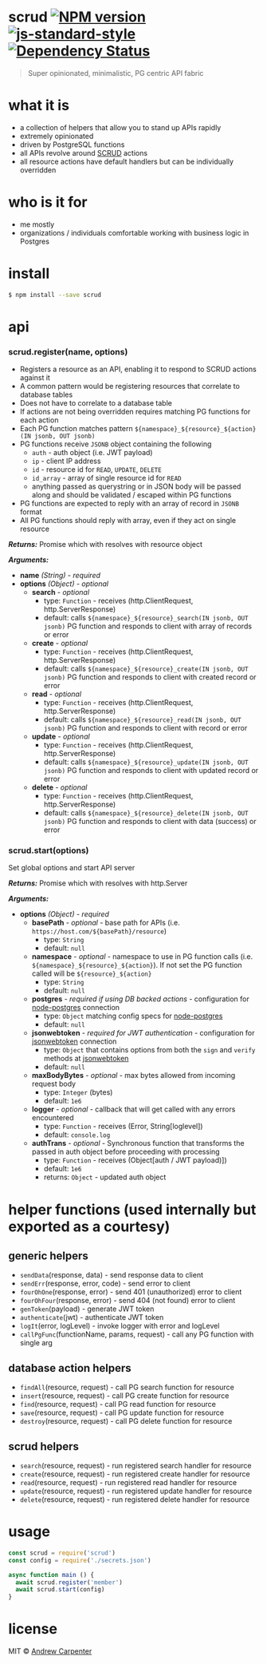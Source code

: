 # scrud [![NPM version](https://badge.fury.io/js/scrud.svg)](https://npmjs.org/package/scrud)   [![js-standard-style](https://img.shields.io/badge/code%20style-standard-brightgreen.svg?style=flat)](https://github.com/feross/standard)   [![Dependency Status](https://dependencyci.com/github/doesdev/scrud/badge)](https://dependencyci.com/github/doesdev/scrud)

> Super opinionated, minimalistic, PG centric API fabric

# what it is

- a collection of helpers that allow you to stand up APIs rapidly
- extremely opinionated
- driven by PostgreSQL functions
- all APIs revolve around [SCRUD](https://en.wikipedia.org/wiki/Create,_read,_update_and_delete) actions
- all resource actions have default handlers but can be individually overridden

# who is it for

- me mostly
- organizations / individuals comfortable working with business logic in Postgres

# install

```sh
$ npm install --save scrud
```

# api

### scrud.register(name, options)
- Registers a resource as an API, enabling it to respond to SCRUD actions against it
- A common pattern would be registering resources that correlate to database tables
- Does not have to correlate to a database table
- If actions are not being overridden requires matching PG functions for each action
- Each PG function matches pattern `${namespace}_${resource}_${action}(IN jsonb, OUT jsonb)`
- PG functions receive `JSONB` object containing the following
  - `auth` - auth object (i.e. JWT payload)
  - `ip` - client IP address
  - `id` - resource id for `READ`, `UPDATE`, `DELETE`
  - `id_array` - array of single resource id for `READ`
  - anything passed as querystring or in JSON body will be passed along and should be validated / escaped within PG functions
- PG functions are expected to reply with an array of record in `JSONB` format
- All PG functions should reply with array, even if they act on single resource

***Returns:*** Promise which with resolves with resource object

***Arguments:***
- **name** *(String)* - *required*
- **options** *(Object)* - *optional*
  - **search** - *optional*
    - type: `Function` - receives (http.ClientRequest, http.ServerResponse)
    - default: calls `${namespace}_${resource}_search(IN jsonb, OUT jsonb)` PG function and responds to client with array of records or error
  - **create** - *optional*
    - type: `Function` - receives (http.ClientRequest, http.ServerResponse)
    - default: calls `${namespace}_${resource}_create(IN jsonb, OUT jsonb)` PG function and responds to client with created record or error
  - **read** - *optional*
    - type: `Function` - receives (http.ClientRequest, http.ServerResponse)
    - default: calls `${namespace}_${resource}_read(IN jsonb, OUT jsonb)` PG function and responds to client with record or error
  - **update** - *optional*
    - type: `Function` - receives (http.ClientRequest, http.ServerResponse)
    - default: calls `${namespace}_${resource}_update(IN jsonb, OUT jsonb)` PG function and responds to client with updated record or error
  - **delete** - *optional*
    - type: `Function` - receives (http.ClientRequest, http.ServerResponse)
    - default: calls `${namespace}_${resource}_delete(IN jsonb, OUT jsonb)` PG function and responds to client with data (success) or error

### scrud.start(options)
Set global options and start API server

***Returns:*** Promise which with resolves with http.Server

***Arguments:***
- **options** *(Object)* - *required*
  - **basePath** - *optional* - base path for APIs (i.e. `https://host.com/${basePath}/resource`)
    - type: `String`
    - default: `null`
  - **namespace** - *optional* - namespace to use in PG function calls (i.e. `${namespace}_${resource}_${action}`). If not set the PG function called will be `${resource}_${action}`
    - type: `String`
    - default: `null`
  - **postgres** - *required if using DB backed actions* - configuration for [node-postgres](https://github.com/brianc/node-postgres) connection
    - type: `Object` matching config specs for [node-postgres](https://github.com/brianc/node-postgres)
    - default: `null`
  - **jsonwebtoken** - *required for JWT authentication* - configuration for [jsonwebtoken](https://github.com/auth0/node-jsonwebtoken) connection
    - type: `Object` that contains options from both the `sign` and `verify` methods at [jsonwebtoken](https://github.com/auth0/node-jsonwebtoken)
    - default: `null`
  - **maxBodyBytes** - *optional* - max bytes allowed from incoming request body
    - type: `Integer` (bytes)
    - default: `1e6`
  - **logger** - *optional* - callback that will get called with any errors encountered
    - type: `Function` - receives (Error, String[loglevel])
    - default: `console.log`
  - **authTrans** - *optional* - Synchronous function that transforms the passed in auth object before proceeding with processing
    - type: `Function` - receives (Object[auth / JWT payload)])
    - default: `1e6`
    - returns: `Object` - updated auth object

# helper functions (used internally but exported as a courtesy)

## generic helpers
- `sendData`(response, data) - send response data to client
- `sendErr`(response, error, code) - send error to client  
- `fourOhOne`(response, error) - send 401 (unauthorized) error to client  
- `fourOhFour`(response, error) - send 404 (not found) error to client  
- `genToken`(payload) - generate JWT token  
- `authenticate`(jwt) - authenticate JWT token  
- `logIt`(error, logLevel) - invoke logger with error and logLevel  
- `callPgFunc`(functionName, params, request) - call any PG function with single arg  

## database action helpers
- `findAll`(resource, request) - call PG search function for resource  
- `insert`(resource, request) - call PG create function for resource  
- `find`(resource, request) - call PG read function for resource  
- `save`(resource, request) - call PG update function for resource  
- `destroy`(resource, request) - call PG delete function for resource  

## scrud helpers
- `search`(resource, request) - run registered search handler for resource  
- `create`(resource, request) - run registered create handler for resource  
- `read`(resource, request) - run registered read handler for resource  
- `update`(resource, request) - run registered update handler for resource  
- `delete`(resource, request) - run registered delete handler for resource  

# usage

```js
const scrud = require('scrud')
const config = require('./secrets.json')

async function main () {
  await scrud.register('member')
  await scrud.start(config)
}
```

# license

MIT © [Andrew Carpenter](https://github.com/doesdev)
